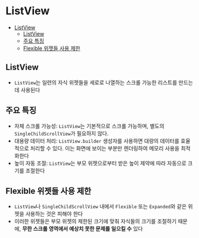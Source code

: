 # ListView

- [ListView](#listview)
    - [ListView](#listview-1)
    - [주요 특징](#주요-특징)
    - [Flexible 위젯들 사용 제한](#flexible-위젯들-사용-제한)

## ListView

- `ListView`는 일련의 자식 위젯들을 세로로 나열하는 스크롤 가능한 리스트를 만드는 데 사용된다

## 주요 특징

- 자체 스크롤 가능성: `ListView`는 기본적으로 스크롤 가능하며, 별도의 `SingleChildScrollView`가 필요하지 않다.
- 대용량 데이터 처리: `ListView.builder` 생성자를 사용하면 대량의 데이터를 효율적으로 처리할 수 있다. 이는 화면에 보이는 부분만 렌더링하여 메모리 사용을 최적화한다
- 높이 자동 조절: `ListView`는 부모 위젯으로부터 받은 높이 제약에 따라 자동으로 크기를 조절한다

## Flexible 위젯들 사용 제한

- `ListView`나 `SingleChildScrollView` 내에서 `Flexible` 또는 `Expanded`와 같은 위젯을 사용하는 것은 피해야 한다
- 이러한 위젯들은 부모 위젯의 제한된 크기에 맞춰 자식들의 크기를 조절하기 때문에, **무한 스크롤 영역에서 예상치 못한 문제를 일으킬 수** 있다
